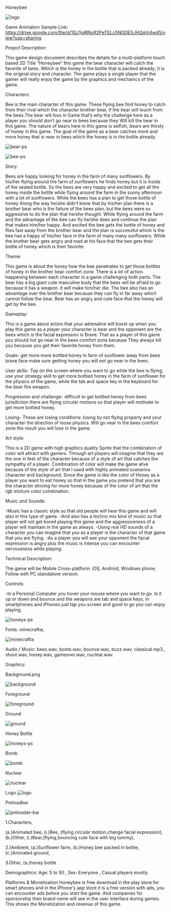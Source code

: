 







 Honeybee


![logo](https://user-images.githubusercontent.com/72955529/96548211-06bdac00-12e0-11eb-9091-03047898a5d6.png)



Game Animation Sample Link:
https://drive.google.com/file/d/1QJ1jgRNoR2PeTGLc5NGDESJHQqVi4w45/view?usp=sharing

Project Description:

This game design document describes the details for a multi-platform touch based 2D Title “Honeybee” this game the bear character will catch the favorite of bees.
Which is the honey in the bottle that is packed already; it is the original story and character. The game plays a single player that the gamer will really enjoy the game by the graphics and mechanics of
the game.


Characters:
 
Bee is the main character of this game. These flying bee find honey to catch from their rival which the character brother bear, if the bear will touch from the bees.The bear will loss in
Game that’s why the challenge here as a player you should don’t go near to bees because they
Will kill the bear in this game. The nature of bears here in this game is selfish, bears are thirsty of honey in this game. The goal of the game as a bear catches more and more honey that is near in bees which the honey is in the bottle already.

![bear-ps](https://user-images.githubusercontent.com/72955529/96548239-163cf500-12e0-11eb-8cf6-619b22baf558.png)

![bee-ps](https://user-images.githubusercontent.com/72955529/96548277-294fc500-12e0-11eb-8e9c-f16a88c79183.png)

Story:
 
Bees are happy looking for honey in the farm of  many sunflowers. By his/her flying around the farm of sunflowers he finds honey but it is inside of the sealed bottle. So the bees are very happy and excited to get all the honey inside the bottle while flying around the farm in the sunny afternoon with a lot of sunflowers. While the bees has a plan to get those bottle of honey
Along the way he/she didn’t know that by his/her plan there is a brother bear who is the failure of the bees plan, but the bees were so aggressive to do the plan that he/she thought. While flying around the farm and the advantage of the bee can fly he/she does and continue the plan that makes him/her happy. And excited the bee gets the bottle of honey and flies fast away from the brother bear and the plan is successful which is the bee has a happy of his/her face in the farm of many many sunflowers. While the brother bear gets angry and mad at his face that the bee gets their bottle of honey which is their favorite.  


Theme:
 
This game is about the honey how the bee penetrates to get those bottles of honey in the brother bear comfort zone. There is a lot of action happening between each character in a game challenging both parts. The bear has a big giant cute masculine body that the bees will be afraid to go because it has a weapon.
it will make him/her die. The bee also has an advantage over the brother bear because they can fly in far away which cannot follow the bear. Bear has an angry and cute face that the honey will get by the bee.


Gameplay:
 
This is a game about action that your adrenaline will boost up when you play this game as a player your character is bear and the opponent are the bees which is the facial expression is
Brave. That as a player of this game you should not go near in the bees comfort zone because
They always kill you because you get their favorite honey from them.
 
Goals- get more more bottled honey in farm of sunflower away from bees brave face make sure getting honey you will not go near in the bees.
 
User skills- Top on the screen where you want to go while the bee is flying, use your strategy skill to get more bottled honey in the farm of sunflower for the physics of the game, while the tab and space key in the keyboard for the bear fire weapon.
 
Progression and challenge- difficult to get bottled honey from  bees jurisdiction there are flying circular motions so that player will motivate to get more bottled honey.
 
Losing- These are losing conditions: losing by not flying properly and your character the direction of loose physics.
Will go near in the bees comfort zone the result you will lose in the game.
 
 
Art style:
 
This is a 2D game with high graphics quality Sprite that the combination of color will attract with gamers. Through art players will imagine that they are the one in feet of the character because of a style of art that catches the sympathy of a player. Combination of color will make the game alive because of the style of art that I used with highly animated scenarios character and background. Since the game is like the color of Honey as a player you want to eat honey so that in the game you pretend that you are the character striving for more honey because of the color of art that the rgb mixture color combination.
 
Music and Sounds:
 
-Music has a classic style so that old people will hear this game and will also in this type of game.
-And also has a techno mix kind of music so that player will not get bored playing this game and the aggressiveness of a player will maintain in the game as always.
-Using real HD sounds of a character you can imagine that you as a player is the character of that game that you are flying.
-As a player you will see your opponent the facial expression is angry plus the music is intense you can encounter nervousness while playing.
 
Technical Description:
 
The game will be Mobile Cross-platform: iOS, Android, Windows phone, Follow with PC standalone version.
 
Controls:
 
-In a Personal Computer you hover your mouse where you want to go. Is it up or down and bounce and the weapons are tab and space keys, in smartphones and iPhones just tap you screen and good to go you can enjoy playing.

![honeys-ps](https://user-images.githubusercontent.com/72955529/96548314-38cf0e00-12e0-11eb-9e18-b4a3176b5de7.png)

Fonts: minecraftia,


![minecraftia](https://user-images.githubusercontent.com/72955529/96548355-4a181a80-12e0-11eb-9a5e-c3481d5bd45e.png)

Audio / Music: bees.wav, bomb.wav, bounce.wav, buzz.wav, classical.mp3., shout.wav, honey.wav, gameover.wav, nuclear.wav.

Graphics: 

Background.png  

![background](https://user-images.githubusercontent.com/72955529/96548408-6451f880-12e0-11eb-82d5-e819e5b625fe.png)

Foreground

![foreground](https://user-images.githubusercontent.com/72955529/96548460-80ee3080-12e0-11eb-81ef-618478198bc7.png)

Ground

![ground](https://user-images.githubusercontent.com/72955529/96549357-f60e3580-12e1-11eb-9810-0a5c04dd3ac2.png)

Honey Bottle

![honeys-ps](https://user-images.githubusercontent.com/72955529/96548490-8ea3b600-12e0-11eb-91e3-d8044f9b7be6.png)

Bomb

![bomb](https://user-images.githubusercontent.com/72955529/96548517-9bc0a500-12e0-11eb-95b5-ef9c9e5ab552.png)

Nuclear

![nuclear](https://user-images.githubusercontent.com/72955529/96548527-a11def80-12e0-11eb-94a0-a6dd7927674d.png)

Logo
![logo](https://user-images.githubusercontent.com/72955529/96548557-aed37500-12e0-11eb-9c81-9f2ceee63cdc.png)

Preloadbar

![preloader-bar](https://user-images.githubusercontent.com/72955529/96548577-b6931980-12e0-11eb-9048-1e7fb562defd.png)

1.Characters,

 (a.)Animated bee,
 (i.)Bee, (flying circular motion,change facial expression),
 (b.)Other,
 (i.)Bear,(flying,bouncing cute face with big tummy),

2.)Ambient,
 (a.)Sunflower farm,
 (b.)Honey bee packed in bottle,
 (c.)Animated ground,
   
3.Other,
 (a.)honey bottle
                              	
Demographics:
Age: 5 to 50 , Sex: Everyone , Casual players mostly
 
Platforms & Monetization 
Honeybee is free download in the play store for smart phones and in the iPhone's app store it is a free version with ads, you can encounter ads before you start the game. And companies for sponsorship their brand name will see in the user interface during games. This shows the Monetization and revenue of this game.  
	







 
	 
 
 
 
 
 
 
 
 
 
                 

